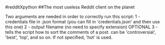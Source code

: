 #redditXpython
##The most useless Reddit client on the planet

Two arguments are needed in order to correctly run this script:
1 - credentials file in .json format (you can fill in 'credentials.json' and then use this one)
2 - output filename (no need to specify extension)
OPTIONAL 3 - tells the script how to sort the comments of a post. 
can be 'controversial', 'best', 'top', and so on. 
If not specified, 'hot' is used.